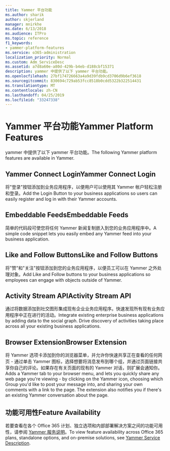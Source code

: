 ```yaml
---
title: Yammer 平台功能
ms.author: sharik
author: skjerland
manager: mnirkhe
ms.date: 6/13/2018
ms.audience: ITPro
ms.topic: reference
f1_keywords:
- yammer-platform-features
ms.service: o365-administration
localization_priority: Normal
ms.custom: Adm_ServiceDesc
ms.assetid: a7d8a60e-a80d-429b-b4eb-d188cbf15371
description: yammer 中提供了以下 yammer 平台功能。
ms.openlocfilehash: 27bf174726663a4a9d39fdb9cd3706d9b6ef3618
ms.sourcegitcommit: 830694c729ab53fcc8518b0cdd5322b322514431
ms.translationtype: MT
ms.contentlocale: zh-CN
ms.lasthandoff: 04/25/2019
ms.locfileid: "33247338"
---
```

# <a name="yammer-platform-features"></a><span data-ttu-id="0c273-103">Yammer 平台功能</span><span class="sxs-lookup"><span data-stu-id="0c273-103">Yammer Platform Features</span></span>

<span data-ttu-id="0c273-104">yammer 中提供了以下 yammer 平台功能。</span><span class="sxs-lookup"><span data-stu-id="0c273-104">The following Yammer platform features are available in Yammer.</span></span>
  
## <a name="yammer-connect-login"></a><span data-ttu-id="0c273-105">Yammer Connect Login</span><span class="sxs-lookup"><span data-stu-id="0c273-105">Yammer Connect Login</span></span>
<span data-ttu-id="0c273-106"><a name="bkmk_YammerConnectLogin"> </a></span><span class="sxs-lookup"><span data-stu-id="0c273-106"></span></span>

<span data-ttu-id="0c273-107">将"登录"按钮添加到业务应用程序，以便用户可以使用其 Yammer 帐户轻松注册和登录。</span><span class="sxs-lookup"><span data-stu-id="0c273-107">Add the Login Button to your business applications so users can easily register and log in with their Yammer accounts.</span></span>
  
## <a name="embeddable-feeds"></a><span data-ttu-id="0c273-108">Embeddable Feeds</span><span class="sxs-lookup"><span data-stu-id="0c273-108">Embeddable Feeds</span></span>
<span data-ttu-id="0c273-109"><a name="bkmk_EmbeddableFeeds"> </a></span><span class="sxs-lookup"><span data-stu-id="0c273-109"></span></span>

<span data-ttu-id="0c273-110">简单的代码段可使您将任何 Yammer 新闻复制嵌入到您的业务应用程序中。</span><span class="sxs-lookup"><span data-stu-id="0c273-110">A simple code snippet lets you easily embed any Yammer feed into your business application.</span></span>
  
## <a name="like-and-follow-buttons"></a><span data-ttu-id="0c273-111">Like and Follow Buttons</span><span class="sxs-lookup"><span data-stu-id="0c273-111">Like and Follow Buttons</span></span>
<span data-ttu-id="0c273-112"><a name="bkmk_LikeAndFollowButtons"> </a></span><span class="sxs-lookup"><span data-stu-id="0c273-112"></span></span>

<span data-ttu-id="0c273-113">将"赞"和"关注"按钮添加到您的业务应用程序，以便员工可以在 Yammer 之外处理对象。</span><span class="sxs-lookup"><span data-stu-id="0c273-113">Add Like and Follow buttons to your business applications so employees can engage with objects outside of Yammer.</span></span>
  
## <a name="activity-stream-api"></a><span data-ttu-id="0c273-114">Activity Stream API</span><span class="sxs-lookup"><span data-stu-id="0c273-114">Activity Stream API</span></span>
<span data-ttu-id="0c273-115"><a name="bkmk_ActivityStreamAPI"> </a></span><span class="sxs-lookup"><span data-stu-id="0c273-115"></span></span>

<span data-ttu-id="0c273-p101">通过将数据添加到社交图形集成现有企业业务应用程序。快速发现所有现有业务应用程序中正在进行的活动。</span><span class="sxs-lookup"><span data-stu-id="0c273-p101">Integrate existing enterprise business applications by adding data to the social graph. Drive discovery of activities taking place across all your existing business applications.</span></span>
  
## <a name="browser-extension"></a><span data-ttu-id="0c273-118">Browser Extension</span><span class="sxs-lookup"><span data-stu-id="0c273-118">Browser Extension</span></span>
<span data-ttu-id="0c273-119"><a name="bkmk_BrowserExtension"> </a></span><span class="sxs-lookup"><span data-stu-id="0c273-119"></span></span>

<span data-ttu-id="0c273-p102">将 Yammer 选项卡添加到你的浏览器菜单，并允许你快速共享正在查看的任何网页 - 通过单击 Yammer 图标，选择想要将消息发布到哪个组，并通过页面链接共享你自己的评论。如果存在有关页面的现有的 Yammer 对话，则扩展会通知你。</span><span class="sxs-lookup"><span data-stu-id="0c273-p102">Adds a Yammer tab to your browser menu, and lets you quickly share any web page you're viewing - by clicking on the Yammer icon, choosing which Group you'd like to post your message into, and sharing your own comments with a link to the page. The extension also notifies you if there's an existing Yammer conversation about the page.</span></span> 
  
## <a name="feature-availability"></a><span data-ttu-id="0c273-122">功能可用性</span><span class="sxs-lookup"><span data-stu-id="0c273-122">Feature Availability</span></span>
<span data-ttu-id="0c273-123"><a name="bkmk_BrowserExtension"> </a></span><span class="sxs-lookup"><span data-stu-id="0c273-123"></span></span>

<span data-ttu-id="0c273-124">若要查看在各个 Office 365 计划、独立选项和内部部署解决方案之间的功能可用性，请参阅 [Yammer 服务说明](yammer-service-description.md)。</span><span class="sxs-lookup"><span data-stu-id="0c273-124">To view feature availability across Office 365 plans, standalone options, and on-premise solutions, see [Yammer Service Description](yammer-service-description.md).</span></span>
  


